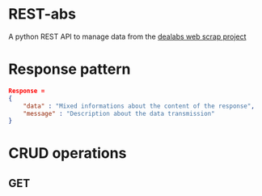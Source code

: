 # REST-abs
A python REST API to manage data from the [dealabs web scrap project](https://github.com/NanoClem/dealsScraping)

# Response pattern
```json
Response =
{
    "data" : "Mixed informations about the content of the response",
    "message" : "Description about the data transmission"
}
```


# CRUD operations

## GET
